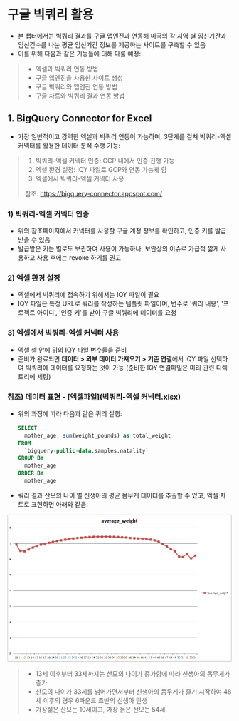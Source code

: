 # 구글 빅쿼리 활용

- 본 챕터에서는 빅쿼리 결과를 구글 앱엔진과 연동해 미국의  각 지역 별 임신기간과 임신건수를 나눈 평균 임신기간 정보를 제공하는 사이트를 구축할 수 있음
- 이를 위해 다음과 같은 기능들에 대해 다룰 예정:

> - 엑셀과 빅쿼리 연동 방법
> - 구글 앱엔진을 사용한 사이트  생성
> - 구글 빅쿼리와 앱엔진 연동 방법
> - 구글 차트와 빅쿼리 결과 연동 방법

## 1. BigQuery Connector for Excel

- 가장 일반적이고 강력한 엑셀과 빅쿼리 연동이 가능하며, 3단계를 걸쳐 빅쿼리-엑셀 커넥터를 활용한 데이터 분석 수행 가능:

> 1. 빅쿼리-엑셀 커넥터 인증: GCP 내에서 인증 진행 가능
> 2. 엑셀 환경 설정: IQY 파일로 GCP와 연동 가능케 함
> 3. 엑셀에서 빅쿼리-엑셀 커넥터 사용
>
> 참조. <https://bigquery-connector.appspot.com/>

### 1) 빅쿼리-엑셀 커넥터 인증

- 위의 참조페이지에서 커넥터를 사용할 구글 계정 정보를 확인하고, 인증 키를 발급 받을 수 있음
- 발급받은 키는 별로도 보관하여 사용이 가능하나, 보안상의 이슈로 가급적 짧게 사용하고 사용 후에는 revoke 하기를 권고

 ### 2) 엑셀 환경 설정

- 엑셀에서 빅쿼리에 접속하기 위해서는 IQY 파일이 필요
- IQY 파일은 특정 URL로 쿼리를 작성하는 템플릿 파일이며, 변수로 '쿼리 내용', '프로젝트 아이디', '인증 키'를 받아 구글 빅쿼리에 데이터를 요청

### 3) 엑셀에서 빅쿼리-엑셀 커넥터 사용

- 엑셀 셀 안에 위의 IQY 파일 변수들을 준비
- 준비가 완료되면 **데이터 > 외부 데이터 가져오기 > 기존 연결**에서 IQY 파일 선택하여 빅쿼리에 데이터를 요청하는 것이 가능 (준비한 IQY 연결파일은 미리 관련 디렉토리에 세팅)

### 참조) 데이터 표현 - [엑셀파일](빅쿼리-엑셀 커넥터.xlsx)

- 위의 과정에 따라 다음과 같은 쿼리 실행:

  ```sql
  SELECT 
    mother_age, sum(weight_pounds) as total_weight
  FROM
    `bigquery-public-data.samples.natality`
  GROUP BY
    mother_age 
  ORDER BY
    mother_age
  ```

- 쿼리 결과 산모의 나이 별 신생아의 평균 몸무게 데이터를 추출할 수 있고, 엑셀 차트로 표현하면 아래와 같음:

![1557878094907](fig2_sample_chart.png)

> - 13세 이후부터 33세까지는 산모의 나이가 증가함에 따라 신생아의 몸무게가 증가
> - 산모의 나이가 33세를 넘어가면서부터 신생아의 몸무게가 줄기 시작하여 48세 이후의 경우 6파운드 초반의 신생아 탄생
> - 가장젊은 산모는 10세이고, 가장 늙은 산모는 54세



